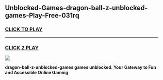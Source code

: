 
## Unblocked-Games-dragon-ball-z-unblocked-games-Play-Free-031rq
<h3>
<a href="https://premium76.site?title=dragon-ball-z-unblocked-games&ref=23A">CLICK TO PLAY</a></h3>
<hr>

<h3>
<a href="https://premium76.site?title=dragon-ball-z-unblocked-games&ref=23A">CLICK 2 PLAY</a>
  
</h3>

<a href="https://premium76.site?title=dragon-ball-z-unblocked-games&ref=23A"><img src="https://clearcache.store/games.png"></a>


**dragon-ball-z-unblocked-games games unblocked: Your Gateway to Fun and Accessible Online Gaming**
